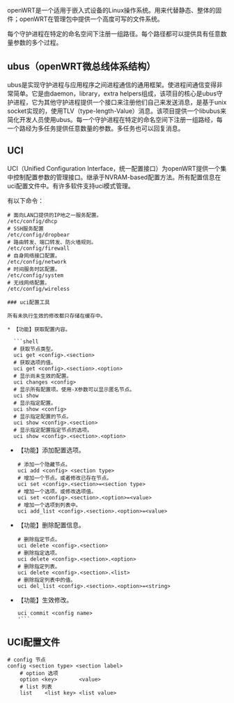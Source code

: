 openWRT是一个适用于嵌入式设备的Linux操作系统。用来代替静态、整体的固件；openWRT在管理包中提供一个高度可写的文件系统。

每个守护进程在特定的命名空间下注册一组路径。每个路径都可以提供具有任意数量参数的多个过程。

## ubus（openWRT微总线体系结构）

ubus是实现守护进程与应用程序之间进程通信的通用框架。使进程间通信变得非常简单。它是由daemon，library，extra helpers组成，该项目的核心是ubus守护进程，它为其他守护进程提供一个接口来注册他们自己来发送消息，是基于unix socket实现的，使用TLV（type-length-Value）消息。该项目提供一个libubus来简化开发人员使用ubus。每一个守护进程在特定的命名空间下注册一组路经，每一个路经为多任务提供任意数量的参数。多任务也可以回复消息。

## UCI

UCI（Unified Configuration Interface，统一配置接口）为openWRT提供一个集中控制配置参数的管理接口。继承于NVRAM-based配置方法。所有配置信息在uci配置文件中。有许多软件支持uci模式管理。

有以下命令：

```shell
# 面向LAN口提供的IP地之一服务配置。
/etc/config/dhcp
# SSH服务配置
/etc/config/dropbear
# 路由转发、端口转发、防火墙规则。
/etc/config/firewall
# 自身网络接口配置。
/etc/config/network
# 时间服务时区配置。
/etc/config/system
# 无线网络配置。
/etc/config/wireless

### uci配置工具

所有未执行生效的修改都只存储在缓存中。

* 【功能】获取配置内容。

  ```shell
  # 获取节点类型。
  uci get <config>.<section>
  # 获取选项的值。
  uci get <config>.<section>.<option>
  # 显示尚未生效的配置。
  uci changes <config>
  # 显示所有配置项。使用-X参数可以显示匿名节点。
  uci show
  # 显示指定配置。
  uci show <config>
  # 显示指定配置的节点。
  uci show <config>.<section>
  # 显示指定配置指定节点的选项。
  uci show <config>.<section>.<option>
  ```

* 【功能】添加配置选项。

   ```shell
   # 添加一个隐藏节点。
   uci add <config> <section type>
   # 增加一个节点。或者修改已存在节点。
   uci set <config>.<section>=<section type>
   # 增加一个选项。或修改选项值。
   uci set <config>.<section>.<option>=<value>
   # 增加一个选项到列表中。
   uci add_list <config>.<section>.<option>=<value>
   ```

* 【功能】删除配置信息。

  ```shell
  # 删除指定节点。
  uci delete <config>.<section>
  # 删除指定选项。
  uci delete <config>.<section>.<option>
  # 删除指定列表。
  uci delete <config>.<section>.<list>
  # 删除指定列表中的值。
  uci del_list <config>.<section>.<option>=<string>
  ```
   
* 【功能】生效修改。

  ```shell
  uci commit <config name>
  '```

## UCI配置文件

```uci
# config 节点
config <section type> <section label>
    # option 选项
    option <key>       <value>
    # list 列表
    list    <list key> <list value>
```